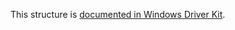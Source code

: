 This structure is [documented in Windows Driver Kit](https://learn.microsoft.com/en-us/windows-hardware/drivers/ddi/ntifs/ns-ntifs-_file_links_information).
